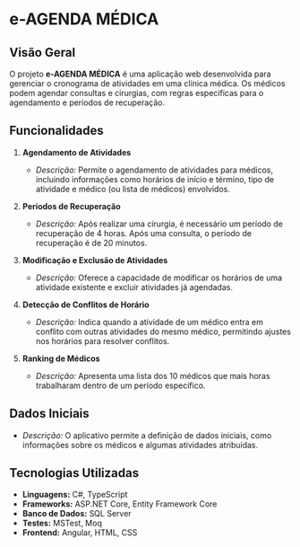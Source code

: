 # e-AGENDA MÉDICA

## Visão Geral

O projeto **e-AGENDA MÉDICA** é uma aplicação web desenvolvida para gerenciar o cronograma de atividades em uma clínica médica. Os médicos podem agendar consultas e cirurgias, com regras específicas para o agendamento e períodos de recuperação.

## Funcionalidades

1. **Agendamento de Atividades**
   - *Descrição:* Permite o agendamento de atividades para médicos, incluindo informações como horários de início e término, tipo de atividade e médico (ou lista de médicos) envolvidos.

2. **Períodos de Recuperação**
   - *Descrição:* Após realizar uma cirurgia, é necessário um período de recuperação de 4 horas. Após uma consulta, o período de recuperação é de 20 minutos.

3. **Modificação e Exclusão de Atividades**
   - *Descrição:* Oferece a capacidade de modificar os horários de uma atividade existente e excluir atividades já agendadas.

4. **Detecção de Conflitos de Horário**
   - *Descrição:* Indica quando a atividade de um médico entra em conflito com outras atividades do mesmo médico, permitindo ajustes nos horários para resolver conflitos.

5. **Ranking de Médicos**
   - *Descrição:* Apresenta uma lista dos 10 médicos que mais horas trabalharam dentro de um período específico.

## Dados Iniciais

- *Descrição:* O aplicativo permite a definição de dados iniciais, como informações sobre os médicos e algumas atividades atribuídas.

## Tecnologias Utilizadas

- **Linguagens:** C#, TypeScript
- **Frameworks:** ASP.NET Core, Entity Framework Core
- **Banco de Dados:** SQL Server
- **Testes:** MSTest, Moq
- **Frontend:** Angular, HTML, CSS
